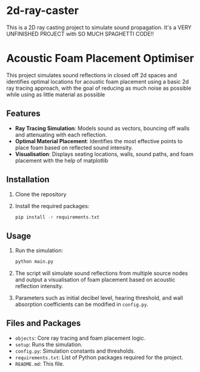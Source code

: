 # 2d-ray-caster
This is a 2D ray casting project to simulate sound propagation. It's a VERY UNFINISHED PROJECT with SO MUCH SPAGHETTI CODE!!

# Acoustic Foam Placement Optimiser
This project simulates sound reflections in closed off 2d spaces and identifies optimal locations for acoustic foam placement using a basic 2d ray tracing approach,
with the goal of reducing as much noise as possible while using as little material as possible

## Features
- **Ray Tracing Simulation**: Models sound as vectors, bouncing off walls and attenuating with each reflection.
- **Optimal Material Placement**: Identifies the most effective points to place foam based on reflected sound intensity.
- **Visualisation**: Displays seating locations, walls, sound paths, and foam placement with the help of matplotlib


## Installation
1. Clone the repository

2. Install the required packages:
    ```bash
    pip install -r requirements.txt
    ```

## Usage
1. Run the simulation:
    ```bash
    python main.py
    ```

2. The script will simulate sound reflections from multiple source nodes and output a visualisation of foam placement based on acoustic reflection intensity.

3. Parameters such as initial decibel level, hearing threshold, and wall absorption coefficients can be modified in `config.py`.

## Files and Packages
- `objects`: Core ray tracing and foam placement logic.
- `setup`: Runs the simulation.
- `config.py`: Simulation constants and thresholds.
- `requirements.txt`: List of Python packages required for the project.
- `README.md`: This file.

